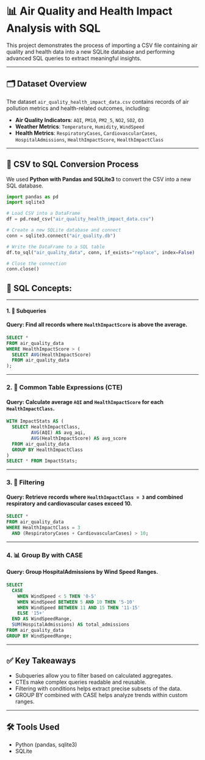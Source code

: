 # 📊 Air Quality and Health Impact Analysis with SQL

This project demonstrates the process of importing a CSV file containing air quality and health data into a new SQLite database and performing advanced SQL queries to extract meaningful insights.

---

## 🗂️ Dataset Overview

The dataset `air_quality_health_impact_data.csv` contains records of air pollution metrics and health-related outcomes, including:

- **Air Quality Indicators**: `AQI`, `PM10`, `PM2_5`, `NO2`, `SO2`, `O3`
- **Weather Metrics**: `Temperature`, `Humidity`, `WindSpeed`
- **Health Metrics**: `RespiratoryCases`, `CardiovascularCases`, `HospitalAdmissions`, `HealthImpactScore`, `HealthImpactClass`

---

## 🔄 CSV to SQL Conversion Process

We used **Python with Pandas and SQLite3** to convert the CSV into a new SQL database.

```python
import pandas as pd
import sqlite3

# Load CSV into a DataFrame
df = pd.read_csv("air_quality_health_impact_data.csv")

# Create a new SQLite database and connect
conn = sqlite3.connect("air_quality.db")

# Write the DataFrame to a SQL table
df.to_sql("air_quality_data", conn, if_exists="replace", index=False)

# Close the connection
conn.close()
```
## 📘 SQL Concepts:
----
#### 1. 🧠 Subqueries
#### Query: Find all records where `HealthImpactScore` is above the average.

```sql
SELECT *
FROM air_quality_data
WHERE HealthImpactScore > (
  SELECT AVG(HealthImpactScore)
  FROM air_quality_data
);
```
---
### 2. 🧱 Common Table Expressions (CTE)
#### Query: Calculate average `AQI` and `HealthImpactScore` for each `HealthImpactClass`.

```sql
WITH ImpactStats AS (
  SELECT HealthImpactClass,
         AVG(AQI) AS avg_aqi,
         AVG(HealthImpactScore) AS avg_score
  FROM air_quality_data
  GROUP BY HealthImpactClass
)
SELECT * FROM ImpactStats;
```
---
### 3. 🎯 Filtering
#### Query: Retrieve records where `HealthImpactClass = 3` and combined respiratory and cardiovascular cases exceed 10.

```sql
SELECT *
FROM air_quality_data
WHERE HealthImpactClass = 3
  AND (RespiratoryCases + CardiovascularCases) > 10;
```
---
### 4. 📊 Group By with CASE
#### Query: Group HospitalAdmissions by Wind Speed Ranges.

```sql
SELECT 
  CASE 
    WHEN WindSpeed < 5 THEN '0-5'
    WHEN WindSpeed BETWEEN 5 AND 10 THEN '5-10'
    WHEN WindSpeed BETWEEN 11 AND 15 THEN '11-15'
    ELSE '15+'
  END AS WindSpeedRange,
  SUM(HospitalAdmissions) AS total_admissions
FROM air_quality_data
GROUP BY WindSpeedRange;
```
---
## ✅ Key Takeaways
- Subqueries allow you to filter based on calculated aggregates.
- CTEs make complex queries readable and reusable.
- Filtering with conditions helps extract precise subsets of the data.
- GROUP BY combined with CASE helps analyze trends within custom ranges.
---
## 🛠 Tools Used
- Python (pandas, sqlite3)
- SQLite











